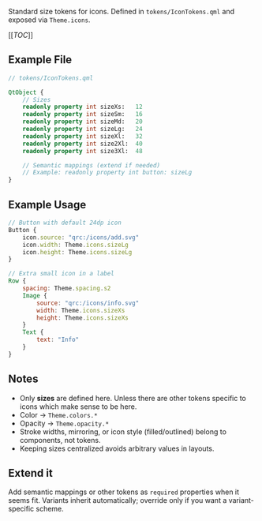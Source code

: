 Standard size tokens for icons. Defined in `tokens/IconTokens.qml` and exposed via `Theme.icons`.

[[_TOC_]]

## Example File

```qml
// tokens/IconTokens.qml

QtObject {
    // Sizes
    readonly property int sizeXs:   12
    readonly property int sizeSm:   16
    readonly property int sizeMd:   20
    readonly property int sizeLg:   24
    readonly property int sizeXl:   32
    readonly property int size2Xl:  40
    readonly property int size3Xl:  48

    // Semantic mappings (extend if needed)
    // Example: readonly property int button: sizeLg
}
```

## Example Usage

```qml
// Button with default 24dp icon
Button {
    icon.source: "qrc:/icons/add.svg"
    icon.width: Theme.icons.sizeLg
    icon.height: Theme.icons.sizeLg
}

// Extra small icon in a label
Row {
    spacing: Theme.spacing.s2
    Image {
        source: "qrc:/icons/info.svg"
        width: Theme.icons.sizeXs
        height: Theme.icons.sizeXs
    }
    Text {
        text: "Info"
    }
}
```

## Notes

- Only **sizes** are defined here. Unless there are other tokens specific to icons which make sense to be here.
- Color -> `Theme.colors.*`
- Opacity -> `Theme.opacity.*`
- Stroke widths, mirroring, or icon style (filled/outlined) belong to components, not tokens.
- Keeping sizes centralized avoids arbitrary values in layouts.

## Extend it

Add semantic mappings or other tokens as `required` properties when it seems fit. Variants inherit automatically; override only if you want a variant-specific scheme.
